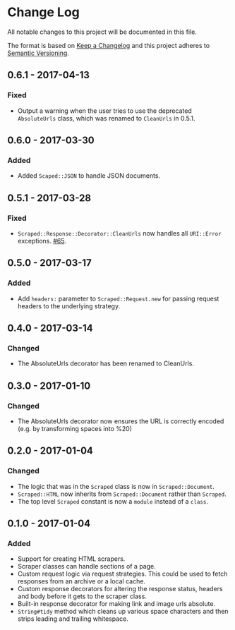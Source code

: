 # Change Log

All notable changes to this project will be documented in this file.

The format is based on [Keep a Changelog](http://keepachangelog.com/)
and this project adheres to [Semantic Versioning](http://semver.org/).

## 0.6.1 - 2017-04-13

### Fixed

- Output a warning when the user tries to use the deprecated `AbsoluteUrls` class, which was renamed to `CleanUrls` in 0.5.1.

## 0.6.0 - 2017-03-30

### Added

- Added `Scaped::JSON` to handle JSON documents.

## 0.5.1 - 2017-03-28

### Fixed

- `Scraped::Response::Decorator::CleanUrls` now handles all `URI::Error` exceptions. [#65](https://github.com/everypolitician/scraped/issues/65).

## 0.5.0 - 2017-03-17

### Added

- Add `headers:` parameter to `Scraped::Request.new` for passing request
  headers to the underlying strategy.

## 0.4.0 - 2017-03-14

### Changed

- The AbsoluteUrls decorator has been renamed to CleanUrls.

## 0.3.0 - 2017-01-10

### Changed

- The AbsoluteUrls decorator now ensures the URL is correctly encoded
  (e.g. by transforming spaces into %20)

## 0.2.0 - 2017-01-04

### Changed

- The logic that was in the `Scraped` class is now in `Scraped::Document`.
- `Scraped::HTML` now inherits from `Scraped::Document` rather than `Scraped`.
- The top level `Scraped` constant is now a `module` instead of a `class`.

## 0.1.0 - 2017-01-04

### Added

- Support for creating HTML scrapers.
- Scraper classes can handle sections of a page.
- Custom request logic via request strategies. This could be used to fetch
  responses from an archive or a local cache.
- Custom response decorators for altering the response status, headers and body
  before it gets to the scraper class.
- Built-in response decorator for making link and image urls absolute.
- `String#tidy` method which cleans up various space characters and then strips
  leading and trailing whitespace.
